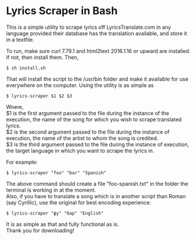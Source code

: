 # Lyrics Scraper in Bash

This is a simple utility to scrape lyrics off LyricsTranslate.com in any language provided their database has the translation available, and store it in a textfile.

To run, make sure curl 7.79.1 and html2text 2016.1.16 or upward are installed. If not, then install them. Then, <br>
```
$ sh install.sh
```
That will install the script to the /usr/bin folder and make it available for use everywhere on the computer. Using the utility is as simple as
```
$ lyrics-scraper $1 $2 $3
```
Wnere, <br>
$1 is the first argument passed to the file during the instance of the execution, the name of the song for which you wish to scrape translated lyrics. <br>
$2 is the second argument passed to the file during the instance of execution, the name of the artist to whom the song is credited. <br>
$3 is the third argument passed to the file during the instance of execution, the target language in which you want to scrape the lyrics in.

For example:<br>
```
$ lyrics-scraper "foo" "bar" "Spanish"
```
The above command should create a file "foo-spanish.txt" in the folder the terminal is working in at the moment.<br>
Also, if you have to translate a song which is in another script than Roman (say Cyrillic), use the original for best encoding experience:
```
$ lyrics-scraper "фу" "бар" "English"
```
It is as simple as that and fully functional as is. <br>
Thank you for downloading!<br>
